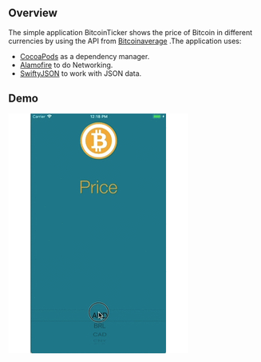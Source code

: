 ## Overview

The simple application BitcoinTicker shows the price of Bitcoin in different currencies by using the API from [Bitcoinaverage](https://bitcoinaverage.com/)  .The application uses:

* [CocoaPods](https://github.com/CocoaPods/CocoaPods) as a dependency manager.
* [Alamofire](https://github.com/Alamofire/Alamofire) to do Networking.
* [SwiftyJSON](https://github.com/SwiftyJSON/SwiftyJSON) to work with JSON data.

## Demo

![BitcoinTicker](../Images/BitcoinTicker.gif)

